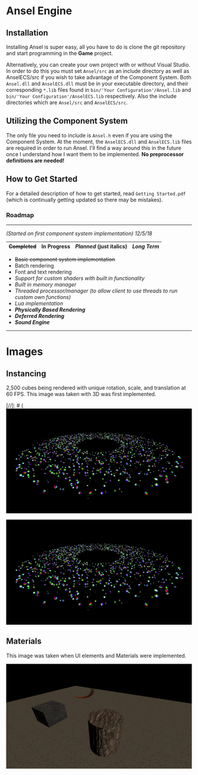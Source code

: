 # Ansel Engine

## Installation
Installing Ansel is super easy, all you have to do is clone the git repository and start programming in the **Game** project. 

Alternatively, you can create your own project with or without Visual Studio. In order to do this you must set `Ansel/src` as an include directory as well as AnselECS/src if you wish to take advantage of the Component System. Both `Ansel.dll` and `AnselECS.dll` must be in your executable directory, and their corresponding `*.lib` files found in `bin/'Your Configuration'/Ansel.lib` and `bin/'Your Configuration'/AnselECS.lib` respectively. Also the include directories which are `Ansel/src` and `AnselECS/src`.

## Utilizing the Component System

The only file you need to include is `Ansel.h` even if you are using the Component System. At the moment, the `AnselECS.dll` and `AnselECS.lib` files are required in order to run Ansel. I'll find a way around this in the future once I understand how I want them to be implemented. **No preprocessor definitions are needed!**

## How to Get Started 

For a detailed description of how to get started, read `Getting Started.pdf` (which is continually getting updated so there may be mistakes).

### Roadmap

---

*(Started on first component system implementation) 12/5/18*

| ~~Completed~~ | In Progress | *Planned* (just italics) | ***Long Term*** |
|-|-|-|-|

+ ~~Basic component system implementation~~
+ Batch rendering
+ Font and text rendering
+ *Support for custom shaders with built in functionality*
+ *Built in memory manager*
+ *Threaded processor/manager (to allow client to use threads to run custom own functions)*
+ *Lua implementation*
+ ***Physically Based Rendering***
+ ***Deferred Rendering***
+ ***Sound Engine***

---

# Images

## Instancing

2,500 cubes being rendered with unique rotation, scale, and translation at 60 FPS. This image was taken with 3D was first implemented. 

[//]: # (![alt text](https://github.com/maxortner01/ansel/blob/master/Images/example1.png)

![alt text](Images/example1.png)

## Materials

This image was taken when UI elements and Materials were implemented.

![alt text](Images/example3.png)

